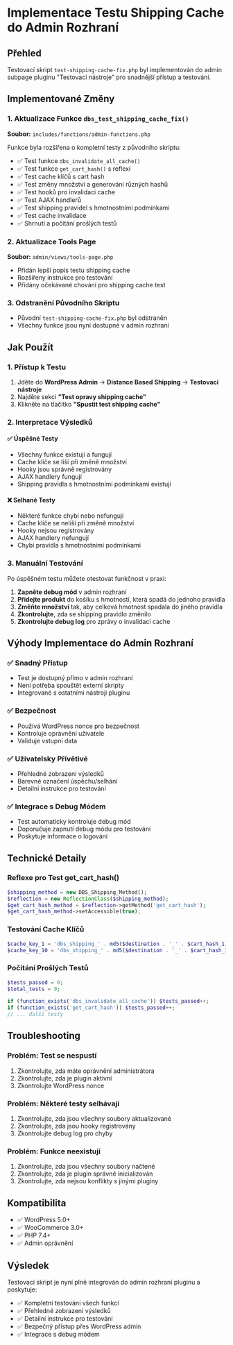 # Implementace Testu Shipping Cache do Admin Rozhraní

## Přehled

Testovací skript `test-shipping-cache-fix.php` byl implementován do admin subpage pluginu "Testovací nástroje" pro snadnější přístup a testování.

## Implementované Změny

### 1. Aktualizace Funkce `dbs_test_shipping_cache_fix()`

**Soubor:** `includes/functions/admin-functions.php`

Funkce byla rozšířena o kompletní testy z původního skriptu:

- ✅ Test funkce `dbs_invalidate_all_cache()`
- ✅ Test funkce `get_cart_hash()` s reflexí
- ✅ Test cache klíčů s cart hash
- ✅ Test změny množství a generování různých hashů
- ✅ Test hooků pro invalidaci cache
- ✅ Test AJAX handlerů
- ✅ Test shipping pravidel s hmotnostními podmínkami
- ✅ Test cache invalidace
- ✅ Shrnutí a počítání prošlých testů

### 2. Aktualizace Tools Page

**Soubor:** `admin/views/tools-page.php`

- Přidán lepší popis testu shipping cache
- Rozšířeny instrukce pro testování
- Přidány očekávané chování pro shipping cache test

### 3. Odstranění Původního Skriptu

- Původní `test-shipping-cache-fix.php` byl odstraněn
- Všechny funkce jsou nyní dostupné v admin rozhraní

## Jak Použít

### 1. Přístup k Testu

1. Jděte do **WordPress Admin** → **Distance Based Shipping** → **Testovací nástroje**
2. Najděte sekci **"Test opravy shipping cache"**
3. Klikněte na tlačítko **"Spustit test shipping cache"**

### 2. Interpretace Výsledků

#### ✅ Úspěšné Testy
- Všechny funkce existují a fungují
- Cache klíče se liší při změně množství
- Hooky jsou správně registrovány
- AJAX handlery fungují
- Shipping pravidla s hmotnostními podmínkami existují

#### ❌ Selhané Testy
- Některé funkce chybí nebo nefungují
- Cache klíče se neliší při změně množství
- Hooky nejsou registrovány
- AJAX handlery nefungují
- Chybí pravidla s hmotnostními podmínkami

### 3. Manuální Testování

Po úspěšném testu můžete otestovat funkčnost v praxi:

1. **Zapněte debug mód** v admin rozhraní
2. **Přidejte produkt** do košíku s hmotností, která spadá do jednoho pravidla
3. **Změňte množství** tak, aby celková hmotnost spadala do jiného pravidla
4. **Zkontrolujte**, zda se shipping pravidlo změnilo
5. **Zkontrolujte debug log** pro zprávy o invalidaci cache

## Výhody Implementace do Admin Rozhraní

### ✅ Snadný Přístup
- Test je dostupný přímo v admin rozhraní
- Není potřeba spouštět externí skripty
- Integrované s ostatními nástroji pluginu

### ✅ Bezpečnost
- Používá WordPress nonce pro bezpečnost
- Kontroluje oprávnění uživatele
- Validuje vstupní data

### ✅ Uživatelsky Přívětivé
- Přehledné zobrazení výsledků
- Barevné označení úspěchu/selhání
- Detailní instrukce pro testování

### ✅ Integrace s Debug Módem
- Test automaticky kontroluje debug mód
- Doporučuje zapnutí debug módu pro testování
- Poskytuje informace o logování

## Technické Detaily

### Reflexe pro Test get_cart_hash()

```php
$shipping_method = new DBS_Shipping_Method();
$reflection = new ReflectionClass($shipping_method);
$get_cart_hash_method = $reflection->getMethod('get_cart_hash');
$get_cart_hash_method->setAccessible(true);
```

### Testování Cache Klíčů

```php
$cache_key_1 = 'dbs_shipping_' . md5($destination . '_' . $cart_hash_1);
$cache_key_10 = 'dbs_shipping_' . md5($destination . '_' . $cart_hash_10);
```

### Počítání Prošlých Testů

```php
$tests_passed = 0;
$total_tests = 9;

if (function_exists('dbs_invalidate_all_cache')) $tests_passed++;
if (function_exists('get_cart_hash')) $tests_passed++;
// ... další testy
```

## Troubleshooting

### Problém: Test se nespustí
1. Zkontrolujte, zda máte oprávnění administrátora
2. Zkontrolujte, zda je plugin aktivní
3. Zkontrolujte WordPress nonce

### Problém: Některé testy selhávají
1. Zkontrolujte, zda jsou všechny soubory aktualizované
2. Zkontrolujte, zda jsou hooky registrovány
3. Zkontrolujte debug log pro chyby

### Problém: Funkce neexistují
1. Zkontrolujte, zda jsou všechny soubory načtené
2. Zkontrolujte, zda je plugin správně inicializován
3. Zkontrolujte, zda nejsou konflikty s jinými pluginy

## Kompatibilita

- ✅ WordPress 5.0+
- ✅ WooCommerce 3.0+
- ✅ PHP 7.4+
- ✅ Admin oprávnění

## Výsledek

Testovací skript je nyní plně integrován do admin rozhraní pluginu a poskytuje:

- ✅ Kompletní testování všech funkcí
- ✅ Přehledné zobrazení výsledků
- ✅ Detailní instrukce pro testování
- ✅ Bezpečný přístup přes WordPress admin
- ✅ Integrace s debug módem 